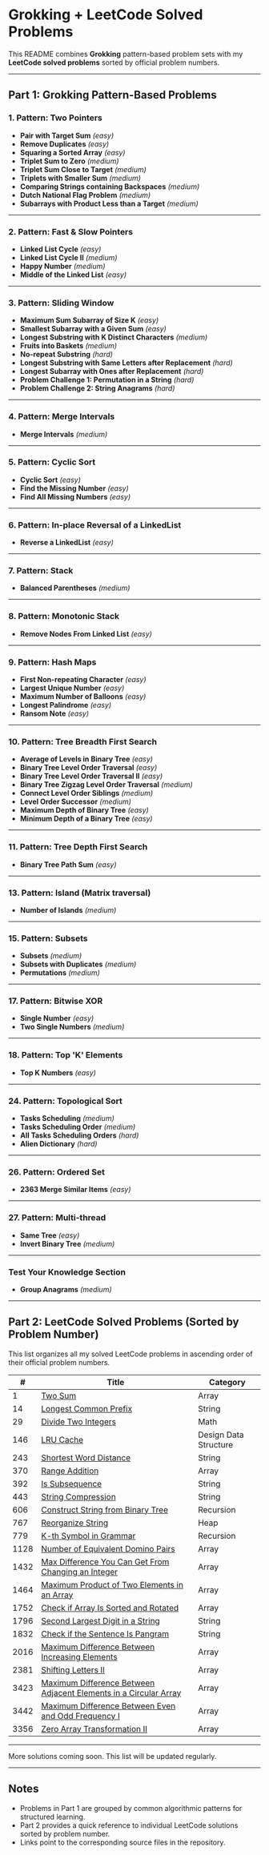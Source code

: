 # Grokking + LeetCode Solved Problems

This README combines **Grokking** pattern-based problem sets with my **LeetCode solved problems** sorted by official problem numbers.

---

## Part 1: Grokking Pattern-Based Problems

### 1. Pattern: Two Pointers

- **Pair with Target Sum** _(easy)_
- **Remove Duplicates** _(easy)_
- **Squaring a Sorted Array** _(easy)_
- **Triplet Sum to Zero** _(medium)_
- **Triplet Sum Close to Target** _(medium)_
- **Triplets with Smaller Sum** _(medium)_
- **Comparing Strings containing Backspaces** _(medium)_
- **Dutch National Flag Problem** _(medium)_
- **Subarrays with Product Less than a Target** _(medium)_

---

### 2. Pattern: Fast & Slow Pointers

- **Linked List Cycle** _(easy)_
- **Linked List Cycle II** _(medium)_
- **Happy Number** _(medium)_
- **Middle of the Linked List** _(easy)_

---

### 3. Pattern: Sliding Window

- **Maximum Sum Subarray of Size K** _(easy)_
- **Smallest Subarray with a Given Sum** _(easy)_
- **Longest Substring with K Distinct Characters** _(medium)_
- **Fruits into Baskets** _(medium)_
- **No-repeat Substring** _(hard)_
- **Longest Substring with Same Letters after Replacement** _(hard)_
- **Longest Subarray with Ones after Replacement** _(hard)_
- **Problem Challenge 1: Permutation in a String** _(hard)_
- **Problem Challenge 2: String Anagrams** _(hard)_

---

### 4. Pattern: Merge Intervals

- **Merge Intervals** _(medium)_

---

### 5. Pattern: Cyclic Sort

- **Cyclic Sort** _(easy)_
- **Find the Missing Number** _(easy)_
- **Find All Missing Numbers** _(easy)_

---

### 6. Pattern: In-place Reversal of a LinkedList

- **Reverse a LinkedList** _(easy)_

---

### 7. Pattern: Stack

- **Balanced Parentheses** _(medium)_

---

### 8. Pattern: Monotonic Stack

- **Remove Nodes From Linked List** _(easy)_

---

### 9. Pattern: Hash Maps

- **First Non-repeating Character** _(easy)_
- **Largest Unique Number** _(easy)_
- **Maximum Number of Balloons** _(easy)_
- **Longest Palindrome** _(easy)_
- **Ransom Note** _(easy)_

---

### 10. Pattern: Tree Breadth First Search

- **Average of Levels in Binary Tree** _(easy)_
- **Binary Tree Level Order Traversal** _(easy)_
- **Binary Tree Level Order Traversal II** _(easy)_
- **Binary Tree Zigzag Level Order Traversal** _(medium)_
- **Connect Level Order Siblings** _(medium)_
- **Level Order Successor** _(medium)_
- **Maximum Depth of Binary Tree** _(easy)_
- **Minimum Depth of a Binary Tree** _(easy)_

---

### 11. Pattern: Tree Depth First Search

- **Binary Tree Path Sum** _(easy)_

---

### 13. Pattern: Island (Matrix traversal)

- **Number of Islands** _(medium)_


---

### 15. Pattern: Subsets

- **Subsets** _(medium)_
- **Subsets with Duplicates** _(medium)_
- **Permutations** _(medium)_

---

### 17. Pattern: Bitwise XOR

- **Single Number** _(easy)_
- **Two Single Numbers** _(medium)_

---

### 18. Pattern: Top 'K' Elements

- **Top K Numbers** _(easy)_

---

### 24. Pattern: Topological Sort

- **Tasks Scheduling** _(medium)_
- **Tasks Scheduling Order** _(medium)_
- **All Tasks Scheduling Orders** _(hard)_
- **Alien Dictionary** _(hard)_

---

### 26. Pattern: Ordered Set

- **2363 Merge Similar Items** _(easy)_

---

### 27. Pattern: Multi-thread

- **Same Tree** _(easy)_
- **Invert Binary Tree** _(medium)_

---

### Test Your Knowledge Section

- **Group Anagrams** _(medium)_

---

## Part 2: LeetCode Solved Problems (Sorted by Problem Number)

This list organizes all my solved LeetCode problems in ascending order of their official problem numbers.

| #    | Title                                                                                                                                    | Category              |
| ---- | ---------------------------------------------------------------------------------------------------------------------------------------- | --------------------- |
| 1    | [Two Sum](./Leetcode/Array/1_Two_Sum.py)                                                                                                 | Array                 |
| 14   | [Longest Common Prefix](./Leetcode/String/14_Longest_Common_Prefix.py)                                                                   | String                |
| 29   | [Divide Two Integers](./Leetcode/Math/29_Divide_Two_Integers.py)                                                                         | Math                  |
| 146  | [LRU Cache](./Leetcode/Design%20Data%20Structure/146_LRU_Cache.py)                                                                       | Design Data Structure |
| 243  | [Shortest Word Distance](./Leetcode/String/243_Shortest_Word_Distance.py)                                                                | String                |
| 370  | [Range Addition](./Leetcode/Difference%20Array%20Techinique/370_Range_Addition.py)                                                       | Array                 |
| 392  | [Is Subsequence](./Leetcode/String/392_Is_Subsequence.py)                                                                                | String                |
| 443  | [String Compression](./Leetcode/String/443_String_Compression.py)                                                                        | String                |
| 606  | [Construct String from Binary Tree](./Leetcode/Recursion/606_Construct_String_from_Binary_Tree.py)                                       | Recursion             |
| 767  | [Reorganize String](./Leetcode/Heap/767_Reorganize_String.py)                                                                            | Heap                  |
| 779  | [K-th Symbol in Grammar](./Leetcode/Recursion/779_K-th_Symbol_in_Grammar.py)                                                             | Recursion             |
| 1128 | [Number of Equivalent Domino Pairs](./Leetcode/Array/1128_Number_of_Equivalent_Domino_Pairs.py)                                          | Array                 |
| 1432 | [Max Difference You Can Get From Changing an Integer](./Leetcode/Array/1432_Max_Difference_You_Can_Get_From_Changing_an_Integer.py)      | Array                 |
| 1464 | [Maximum Product of Two Elements in an Array](./Leetcode/Array/1464_Maximum_Product_of_Two_Elements_in_an_Array.py)                      | Array                 |
| 1752 | [Check if Array Is Sorted and Rotated](./Leetcode/Array/1752_Check_if_Array_Is_Sorted_and_Rotated.py)                                    | Array                 |
| 1796 | [Second Largest Digit in a String](./Leetcode/String/1796_Second_Largest_Digit_in_a_String.py)                                           | String                |
| 1832 | [Check if the Sentence Is Pangram](./Leetcode/String/1832_Check_if_the_Sentence_Is_Pangram.py)                                           | String                |
| 2016 | [Maximum Difference Between Increasing Elements](./Leetcode/Array/2016_Maximum_Difference_Between_Increasing_Elements.py)                 | Array                 |
| 2381 | [Shifting Letters II](./Leetcode/Difference%20Array%20Techinique/2381_Shifting_Letters_II.py)                                            | Array                 |
| 3423 | [Maximum Difference Between Adjacent Elements in a Circular Array](./Leetcode/Array/3423_Maximum_Difference_Between_Adjacent_Elementsin_a_Circular_Array.py) | Array |
| 3442 | [Maximum Difference Between Even and Odd Frequency I](./Leetcode/Hash%20Table/3442_Maximum_Difference_Between_Even_and_Odd_Frequency.py) | Array |     
| 3356 | [Zero Array Transformation II](./Leetcode/Difference%20Array%20Techinique/3356_Zero_Array_Transformation_II.py)                          | Array     |

---

More solutions coming soon. This list will be updated regularly.

---

## Notes

- Problems in Part 1 are grouped by common algorithmic patterns for structured learning.
- Part 2 provides a quick reference to individual LeetCode solutions sorted by problem number.
- Links point to the corresponding source files in the repository.
